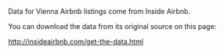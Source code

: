 Data for Vienna Airbnb listings come from Inside Airbnb.

You can download the data from its original source on this page:

http://insideairbnb.com/get-the-data.html
